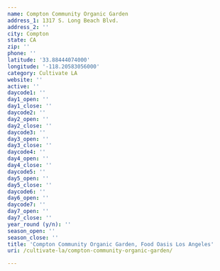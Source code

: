```yaml
---
name: Compton Community Organic Garden
address_1: 1317 S. Long Beach Blvd.
address_2: ''
city: Compton
state: CA
zip: ''
phone: ''
latitude: '33.88444074000'
longitude: '-118.20583056000'
category: Cultivate LA
website: ''
active: ''
daycode1: ''
day1_open: ''
day1_close: ''
daycode2: ''
day2_open: ''
day2_close: ''
daycode3: ''
day3_open: ''
day3_close: ''
daycode4: ''
day4_open: ''
day4_close: ''
daycode5: ''
day5_open: ''
day5_close: ''
daycode6: ''
day6_open: ''
daycode7: ''
day7_open: ''
day7_close: ''
year_round (y/n): ''
season_open: ''
season_close: ''
title: 'Compton Community Organic Garden, Food Oasis Los Angeles'
uri: /cultivate-la/compton-community-organic-garden/

---
```

